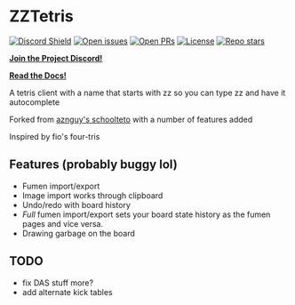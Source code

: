 # ZZTetris

[![Discord Shield](https://discordapp.com/api/guilds/948358018247032883/widget.png?style=shield)](https://discord.gg/Z3qDF4DVxJ)
[![Open issues](https://img.shields.io/github/issues/g3ner1c/wikimedia-cli)](https://github.com/swng/zztetris/issues)
[![Open PRs](https://img.shields.io/github/issues-pr/g3ner1c/wikimedia-cli)](https://github.com/swng/zztetris/pulls)
[![License](https://img.shields.io/github/license/swng/zztetris)](./LICENSE)
[![Repo stars](https://img.shields.io/github/stars/swng/zztetris?style=social)](https://github.com/swng/zztetris/stargazers)

**[Join the Project Discord!](https://discord.gg/Z3qDF4DVxJ)**

**[Read the Docs!](https://github.com/swng/zztetris/wiki)**

A tetris client with a name that starts with zz so you can type zz and have it autocomplete

Forked from [aznguy's schoolteto](https://github.com/aznguymp4/schoolTeto) with a number of features added

Inspired by fio's four-tris

## Features (probably buggy lol)

- Fumen import/export
- Image import works through clipboard
- Undo/redo with board history
- *Full* fumen import/export sets your board state history as the fumen pages and vice versa.
- Drawing garbage on the board

## TODO

- fix DAS stuff more?
- add alternate kick tables
